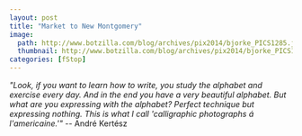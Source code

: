 ```yaml
---
layout: post
title: "Market to New Montgomery"
image:
  path: http://www.botzilla.com/blog/archives/pix2014/bjorke_PICS1285.jpg
  thumbnail: http://www.botzilla.com/blog/archives/pix2014/bjorke_PICS1285.jpg
categories: [fStop]
---
```


<p class="well"><i>"Look, if you want to learn how to write, you study the alphabet and exercise every day. And in the end you have a very beautiful alphabet. But what are you expressing with the alphabet? Perfect technique but expressing nothing. This is what I call 'calligraphic photographs &aacute; l'americaine.'"</i> -- Andr&eacute; Kert&eacute;sz</p>
